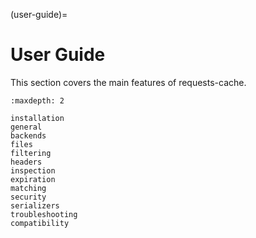 (user-guide)=
# User Guide
This section covers the main features of requests-cache.

```{toctree}
:maxdepth: 2

installation
general
backends
files
filtering
headers
inspection
expiration
matching
security
serializers
troubleshooting
compatibility
````
